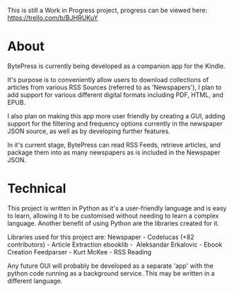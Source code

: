 This is still a Work in Progress project, progress can be viewed here: https://trello.com/b/BJHRUKuY

# About
BytePress is currently being developed as a companion app for the Kindle.

It's purpose is to conveniently allow users to download collections of articles from various RSS Sources (referred to as 'Newspapers'), I plan to add support for various different digital formats including PDF, HTML, and EPUB. 

I also plan on making this app more user friendly by creating a GUI, adding support for the filtering and frequency options currently in the newspaper JSON source, as well as by developing further features.

In it's current stage, BytePress can read RSS Feeds, retrieve articles, and package them into as many newspapers as is included in the Newspaper JSON.

# Technical
This project is written in Python as it's a user-friendly language and is easy to learn, allowing it to be customised without needing to learn a complex language. Another benefit of using Python are the libraries created for it.

Libraries used for this project are:
Newspaper - Codelucas (+82 contributors) - Article Extraction
ebooklib -  Aleksandar Erkalovic - Ebook Creation
Feedparser - Kurt McKee - RSS Reading

Any future GUI will probably be developed as a separate 'app' with the python code running as a background service. This may be written in a different language.
